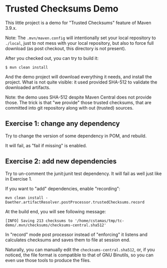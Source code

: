 # Trusted Checksums Demo

This little project is a demo for "Trusted Checksums" feature of Maven 3.9.x.

Note: The `.mvn/maven.config` will intentionally set your local repository to
`./local`, just to not mess with your local repository, but also to force
full download (as post checkout, this directory is not present).

After you checked out, you can try to build it:
```
$ mvn clean install
```

And the demo project will download everything it needs, and install the project.
What is not quite visible: it used provided SHA-512 to validate the downloaded
artifacts.

Note: the demo uses SHA-512 despite Maven Central does not provide those.
The trick is that "we provide" those trusted checksums, that are committed
into git repository along with out (trusted) sources.

## Exercise 1: change any dependency

Try to change the version of some dependency in POM, and rebuild.

It will fail, as "fail if missing" is enabled.

## Exercise 2: add new dependencies

Try to un-comment the junit:junit test dependency. It will fail as well
just like in Exercise 1.

If you want to "add" dependencies, enable "recording":

```
mvn clean install -Daether.artifactResolver.postProcessor.trustedChecksums.record
```

At the build end, you will see following message:
```
[INFO] Saving 213 checksums to '/home/cstamas/tmp/tc-demo/.mvn/checksums/checksums-central.sha512'
```

In "record" mode post processor instead of "enforcing" it listens and calculates checksums
and saves them to file at session end.

Naturally, you can manually edit the `checksums-central.sha512`, or, if you noticed, the
file format is compatible to that of GNU Binutils, so you can even use those tools
to produce the files.

